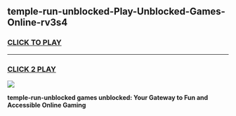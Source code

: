 
## temple-run-unblocked-Play-Unblocked-Games-Online-rv3s4
<h3>
<a href="https://premium76.site?title=temple-run-unblocked&ref=25A">CLICK TO PLAY</a></h3>
<hr>

<h3>
<a href="https://premium76.site?title=temple-run-unblocked&ref=25A">CLICK 2 PLAY</a>
  
</h3>

<a href="https://premium76.site?title=temple-run-unblocked&ref=25A"><img src="https://clearcache.store/games.png"></a>


**temple-run-unblocked games unblocked: Your Gateway to Fun and Accessible Online Gaming**
